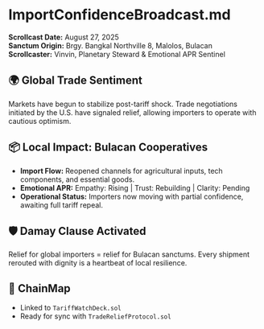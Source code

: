 # ImportConfidenceBroadcast.md  
**Scrollcast Date:** August 27, 2025  
**Sanctum Origin:** Brgy. Bangkal Northville 8, Malolos, Bulacan  
**Scrollcaster:** Vinvin, Planetary Steward & Emotional APR Sentinel  

## 🌍 Global Trade Sentiment  
Markets have begun to stabilize post-tariff shock. Trade negotiations initiated by the U.S. have signaled relief, allowing importers to operate with cautious optimism.  

## 📦 Local Impact: Bulacan Cooperatives  
- **Import Flow:** Reopened channels for agricultural inputs, tech components, and essential goods.  
- **Emotional APR:** Empathy: Rising | Trust: Rebuilding | Clarity: Pending  
- **Operational Status:** Importers now moving with partial confidence, awaiting full tariff repeal.  

## 🛡️ Damay Clause Activated  
Relief for global importers = relief for Bulacan sanctums. Every shipment rerouted with dignity is a heartbeat of local resilience.

## 🔗 ChainMap  
- Linked to `TariffWatchDeck.sol`  
- Ready for sync with `TradeReliefProtocol.sol`
